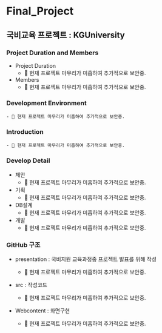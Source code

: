 # Final_Project


## 국비교육 프로젝트 : KGUniversity
### Project Duration and Members
+ Project Duration
    - 🚧 현재 프로젝트 마무리가 미흡하여 추가적으로 보안중.
+ Members
    - 🚧 현재 프로젝트 마무리가 미흡하여 추가적으로 보안중.
        
### Development Environment
    - 🚧 현재 프로젝트 마무리가 미흡하여 추가적으로 보안중.

### Introduction
    - 🚧 현재 프로젝트 마무리가 미흡하여 추가적으로 보안중.

### Develop Detail
+ 제안
    - 🚧 현재 프로젝트 마무리가 미흡하여 추가적으로 보안중.
+ 기획
    - 🚧 현재 프로젝트 마무리가 미흡하여 추가적으로 보안중.
+ DB설계
    - 🚧 현재 프로젝트 마무리가 미흡하여 추가적으로 보안중.
+ 개발
    - 🚧 현재 프로젝트 마무리가 미흡하여 추가적으로 보안중.

### GitHub 구조
- presentation : 국비지원 교육과정중 프로젝트 발표를 위해 작성
    - 🚧 현재 프로젝트 마무리가 미흡하여 추가적으로 보안중.
- src : 작성코드
    - 🚧 현재 프로젝트 마무리가 미흡하여 추가적으로 보안중.

- Webcontent : 화면구현
    - 🚧 현재 프로젝트 마무리가 미흡하여 추가적으로 보안중.

